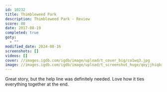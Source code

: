 ```yaml
---
id: 10232
title: Thimbleweed Park
description: Thimbleweed Park - Review
score: 80
date: 2017-08-19
completed: true
goty:
  - ""
modified_date: 2024-08-16
screenshots: []
videos: []
cover: //images.igdb.com/igdb/image/upload/t_cover_big/co1wq3.jpg
image: //images.igdb.com/igdb/image/upload/t_screenshot_huge/qeyjjhiqbxphitf5u1am.jpg
---
```

Great story, but the help line was definitely needed. Love how it ties everything together at the end.